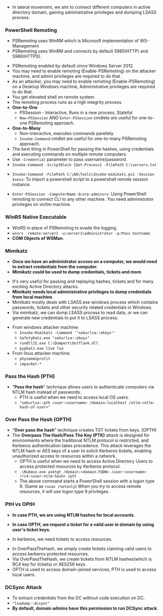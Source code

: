 * In lateral movement, we aim to connect different computers in active directory domain, gaining administrative privileges and dumping LSASS process.
### PowerShell Remoting
* PSRemoting uses WinRM which is Microsoft implementation of WS-Management
* PSRemoting uses WinRM and connects by default 5985(HTTP) and 5986(HTTPS).
- PSRemoting enabled by default since Windows Server 2012.
- You may need to enable remoting (Enable-PSRemoting) on the attacker machine, and admin privileges are required to do that.
- As an attacker, you may need to enable remoting (Enable-PSRemoting) on a Desktop Windows machine, Administrative privileges are required to do that.
- You get elevated shell on remote system.
- The remoting process runs as a high integrity process.
- **One-to-One**
    - PSSession - Interactive, Runs in a new process, Stateful
    - `New-PSSession` AND `Enter-PSSession` cmdlets are useful for one-to-one PSRemoting approach.
- **One-to-Many**
    - Non-interactive, executes commands parellely.
    - `Invoke-Command` cmdlet are useful for one-to-many PSRemoting approach.
- The best thing in PowerShell for passing the hashes, using credentials and executing commands on multiple remote computers.
- Use `-Credential` parameter to pass username/password.
- `Invoke-Command -ScriptBlock {Get-Process} -FilePath C:\servers.txt`

* `Invoke-Command -FilePath C:\AD\Tools\Invoke-mimikatz.ps1 -Session $sess`: To import a powershell script to a powershell remote session instance.

* `Enter-PSSession -ComputerName dcorp-adminsrv`: Using PowerShell remoting to connect CLI to any other machine. You need administrator privileges on victim machine.

### WinRS Native Executable
- WinRS in place of PSRemoting to evade the logging.
- `winrs -remote:server1 -u:server1\administrator -p:Pass hostname`
- **COM Objects of WSMan**.

### Mimikatz
* **Once we have an administrator access on a computer, we would need to extract credentials from the computer.**
* **Mimikatz could be used to dump credentials, tickets and more**.
- It's very useful for passing and replaying hashes, tickets and for many exciting Active Directory attacks.
- **Mimikatz needs local administrative privileges to dump credentials from local machine**.
- Mimikatz mostly deals with LSASS.exe windows process which contains passwords, tickets and other security related credentials in Windows.
- Via mimikatz, we can dump LSASS process to read data, or we can generate new credentials to put it to LSASS process.

* From windows attacker machine: 
	* `Invoke-Mimikatz -Command '"sekurlsa::ekeys"'`
	* `SafetyKatz.exe "sekurlsa::ekeys"` 
	* `rundll32.exe C:\Dumpert\Outflank.dll` 
	* `pypkatz.exe live lsa`
* From linux attacker machine: 
	* `physmem2profit` 
	* `impacket-*`

### Pass the Hash (PTH)
* "**Pass the hash**" technique allows users to authenticate computers via NTLM hash instead of passwords.
	* PTH is useful when we need to access local OS users.
	- `"sekurlsa::pth /user:<username> /domain:localhost /ntlm:<ntlm-hash-of-user>"`

### Over Pass the Hash (OPTH)
- "**Over pass the hash**" technique creates TGT tickets from keys. (OPTH)
- The **Overpass The Hash/Pass The Key (PTK)** attack is designed for environments where the traditional NTLM protocol is restricted, and Kerberos authentication takes precedence. This attack leverages the NTLM hash or AES keys of a user to solicit Kerberos tickets, enabling unauthorized access to resources within a network.
	- OPTH is useful when we need to access Active Directory Users to access protected resources by Kerberos protocol. 
	* `.\Rubeus.exe asktgt /domain:<domain-FQDN> /user:<username> /rc4:<user-ntlm-hash> /ptt`
	* The above command starts a PowerShell session with a logon type 9. (Same as `runas /netonly`) When you try to access remote resources, it will use logon type 9 privileges.

### PtH vs OPtH
* **In case PTH, we are using NTLM hashes for local accounts.**
* **In case OPTH, we request a ticket for a valid user in domain by using user's ticket keys.**

* In kerberos, we need tickets to access resources.
- In OverPassTheHash, we simply create tickets claiming valid users to access kerberos protected resources.
- Via OverPassTheHash, we create tickets from NTLM hashes(which is RC4 key for tickets) or AES256 keys.
- OPTH is used to access domain-joined services, PTH is used to access local users.

### DCSync Attack
- To extract credentials from the DC without code execution on DC.
- `"lsadump::dcsync"`
- **By default, domain admins have this permission to run DCSync attack**.
